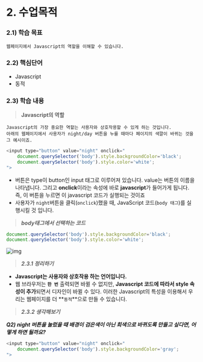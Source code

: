 # 2. 수업목적



### 2.1) 학습 목표

```
웹페이지에서 Javascript의 역할을 이해할 수 있습니다.
```

### 2.2) 핵심단어

- Javascript
- 동적

### 2.3) 학습 내용

>  <strong>Javascript의 역할</strong>

````
Javascript의 가장 중요한 역할는 사용자와 상호작용할 수 있게 하는 것입니다. 
아래의 웹페이지에서 사용자가 night/day 버튼을 누를 때마다 페이지의 색깔이 바뀌는 것을 그 예시이죠.
````

```javascript
<input type="button" value="night" onclick="
	document.querySelector('body').style.backgroundColor='black';
	document.querySelector('body').style.color='white';
">
```

- 버튼은 type이 button인 input 태그로 이루어져 있습니다. value는 버튼의 이름을 나타냅니다. 그리고 **onclick**이라는 속성에 바로 **javascript**가 들어가게 됩니다. 즉, 이 버튼을 누르면 이 javascript 코드가 실행되는 것이죠
- 사용자가 `night`버튼을 클릭(`onclick`)했을 때,  JavaScript 코드(`body 태그`)를 실행시킬 것 입니다.

> <strong><em>body태그에서 선택하는 코드</em></strong> 

```javascript
document.querySelector('body').style.backgroundColor='black';
document.querySelector('body').style.color='white';
```



![img](https://cphinf.pstatic.net/mooc/20200702_30/1593623226345cN8WL_PNG/mceclip0.png)

> <em>**2.3.1 정리하기**</em>

- **Javascript는 사용자와 상호작용 하는 언어입니다.**
-  웹 브라우저는 **`한 번`** 출력되면 바뀔 수 없지만, **Javascript 코드에 따라서 style 속성이 추가**되면서 디자인이 바뀔 수 있다.
  이러한 Javascript의 특성을 이용해서 우리는 웹페이지를 더 **`동적`**으로 만들 수 있습니다.

> <em>**2.3.2 생각해보기**</em>

<em>**Q2) night 버튼을 눌렀을 때 배경이 검은색이 아닌 회색으로 바뀌도록 만들고 싶다면, 어떻게 하면 될까요?**</em>

```javascript
<input type="button" value="night" onclick="
	document.querySelector('body').style.backgroundColor='gray';
">
```

